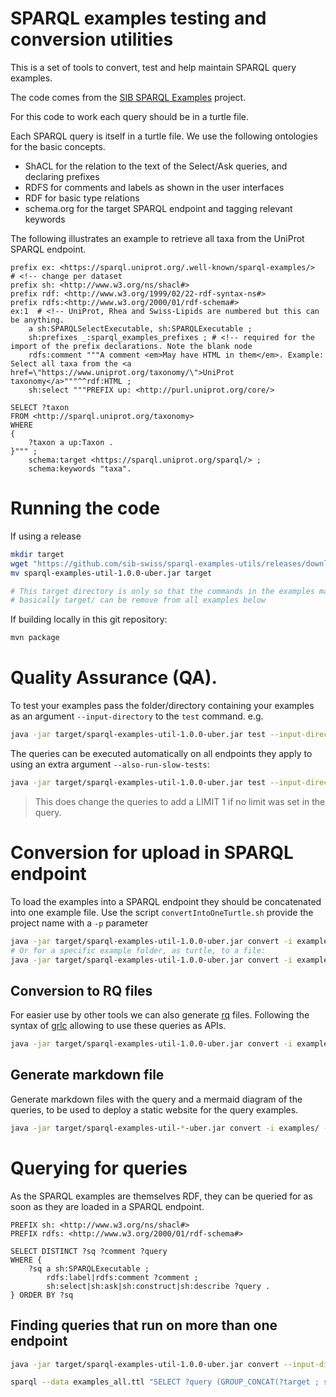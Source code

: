 # SPARQL examples testing and conversion utilities

This is a set of tools to convert, test and help maintain SPARQL query examples.


The code comes from the [SIB SPARQL Examples](https://github.com/sib-swiss/sparql-examples/) project. 

For this code to work each query should be in a turtle file.

Each SPARQL query is itself in a turtle file. We use the following ontologies for the basic concepts.

* ShACL for the relation to the text of the Select/Ask queries, and declaring prefixes
* RDFS for comments and labels as shown in the user interfaces
* RDF for basic type relations
* schema.org for the target SPARQL endpoint and tagging relevant keywords

The following illustrates an example to retrieve all taxa from the UniProt SPARQL endpoint.

```sparql
prefix ex: <https://sparql.uniprot.org/.well-known/sparql-examples/>  # <!-- change per dataset
prefix sh: <http://www.w3.org/ns/shacl#> 
prefix rdf: <http://www.w3.org/1999/02/22-rdf-syntax-ns#>
prefix rdfs:<http://www.w3.org/2000/01/rdf-schema#> 
ex:1  # <!-- UniProt, Rhea and Swiss-Lipids are numbered but this can be anything.
    a sh:SPARQLSelectExecutable, sh:SPARQLExecutable ;
    sh:prefixes _:sparql_examples_prefixes ; # <!-- required for the import of the prefix declarations. Note the blank node
    rdfs:comment """A comment <em>May have HTML in them</em>. Example: Select all taxa from the <a href=\"https://www.uniprot.org/taxonomy/\">UniProt taxonomy</a>"""^^rdf:HTML ;
    sh:select """PREFIX up: <http://purl.uniprot.org/core/>

SELECT ?taxon
FROM <http://sparql.uniprot.org/taxonomy>
WHERE
{
    ?taxon a up:Taxon .
}""" ;
    schema:target <https://sparql.uniprot.org/sparql/> ;
    schema:keywords "taxa".
```

# Running the code

If using a release
```bash
mkdir target
wget "https://github.com/sib-swiss/sparql-examples-utils/releases/download/v1.0.0/sparql-examples-util-1.0.0-uber.jar" 
mv sparql-examples-util-1.0.0-uber.jar target

# This target directory is only so that the commands in the examples match as if the code was build locally.
# basically target/ can be remove from all examples below
```
If building locally in this git repository:
```bash
mvn package
```


# Quality Assurance (QA).

To test your examples pass the folder/directory containing your examples as an argument `--input-directory` to the `test` command. e.g.
```bash
java -jar target/sparql-examples-util-1.0.0-uber.jar test --input-directory=$HOME/git/sparql-examples/examples
```

The queries can be executed automatically on all endpoints they apply to using an extra argument `--also-run-slow-tests`:

```bash
java -jar target/sparql-examples-util-1.0.0-uber.jar test --input-directory=$HOME/git/sparql-examples/examples/MetaNetX --also-run-slow-tests
```

> This does change the queries to add a LIMIT 1 if no limit was set in the query.

# Conversion for upload in SPARQL endpoint

To load the examples into a SPARQL endpoint they should be concatenated into one example file. Use the script `convertIntoOneTurtle.sh` provide the project name with a `-p` parameter

```bash
java -jar target/sparql-examples-util-1.0.0-uber.jar convert -i examples/ -p all -f jsonld
# Or for a specific example folder, as turtle, to a file:
java -jar target/sparql-examples-util-1.0.0-uber.jar convert -i examples/ -p Bgee -f ttl > examples_Bgee.ttl
```

## Conversion to RQ files

For easier use by other tools we can also generate [rq](https://www.w3.org/TR/2013/REC-sparql11-query-20130321/#mediaType) files. Following the syntax of [grlc](https://grlc.io/) allowing to use these queries as APIs.
```bash
java -jar target/sparql-examples-util-1.0.0-uber.jar convert -i examples/ -p all -r
```

## Generate markdown file

Generate markdown files with the query and a mermaid diagram of the queries, to be used to deploy a static website for the query examples.

```bash
java -jar target/sparql-examples-util-*-uber.jar convert -i examples/ -m
```

# Querying for queries

As the SPARQL examples are themselves RDF, they can be queried for as soon as they are loaded in a SPARQL endpoint.
```sparql
PREFIX sh: <http://www.w3.org/ns/shacl#>
PREFIX rdfs: <http://www.w3.org/2000/01/rdf-schema#>

SELECT DISTINCT ?sq ?comment ?query
WHERE {
    ?sq a sh:SPARQLExecutable ;
        rdfs:label|rdfs:comment ?comment ;
        sh:select|sh:ask|sh:construct|sh:describe ?query .
} ORDER BY ?sq
```

## Finding queries that run on more than one endpoint

```bash
java -jar target/sparql-examples-util-1.0.0-uber.jar convert --input-directory $HOME/git/sparql-examples/examples -f examples_all.ttl

sparql --data examples_all.ttl "SELECT ?query (GROUP_CONCAT(?target ; separator=', ') AS ?targets) WHERE { ?query <https://schema.org/target> ?target } GROUP BY ?query HAVING (COUNT(DISTINCT ?target) > 1) "
```

